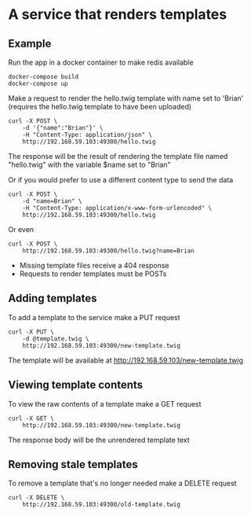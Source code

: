 # A service that renders templates

## Example

Run the app in a docker container to make redis available
    
    docker-compose build
    docker-compose up

Make a request to render the hello.twig template with name set to 'Brian' (requires the hello.twig template to have been uploaded)

    curl -X POST \
        -d '{"name":"Brian"}' \
        -H "Content-Type: application/json" \
        http://192.168.59.103:49300/hello.twig
    
The response will be the result of rendering the template file named "hello.twig" with the variable $name set to "Brian"

Or if you would prefer to use a different content type to send the data

    curl -X POST \
        -d "name=Brian" \
        -H "Content-Type: application/x-www-form-urlencoded" \
        http://192.168.59.103:49300/hello.twig
    
Or even
    
    curl -X POST \
        http://192.168.59.103:49300/hello.twig?name=Brian


* Missing template files receive a 404 response 
* Requests to render templates must be POSTs

## Adding templates

To add a template to the service make a PUT request

    curl -X PUT \
        -d @template.twig \
        http://192.168.59.103:49300/new-template.twig
        
The template will be available at http://192.168.59.103/new-template.twig

## Viewing template contents

To view the raw contents of a template make a GET request

    curl -X GET \
        http://192.168.59.103:49300/new-template.twig
        
The response body will be the unrendered template text

## Removing stale templates

To remove a template that's no longer needed make a DELETE request

    curl -X DELETE \
        http://192.168.59.103:49300/old-template.twig

